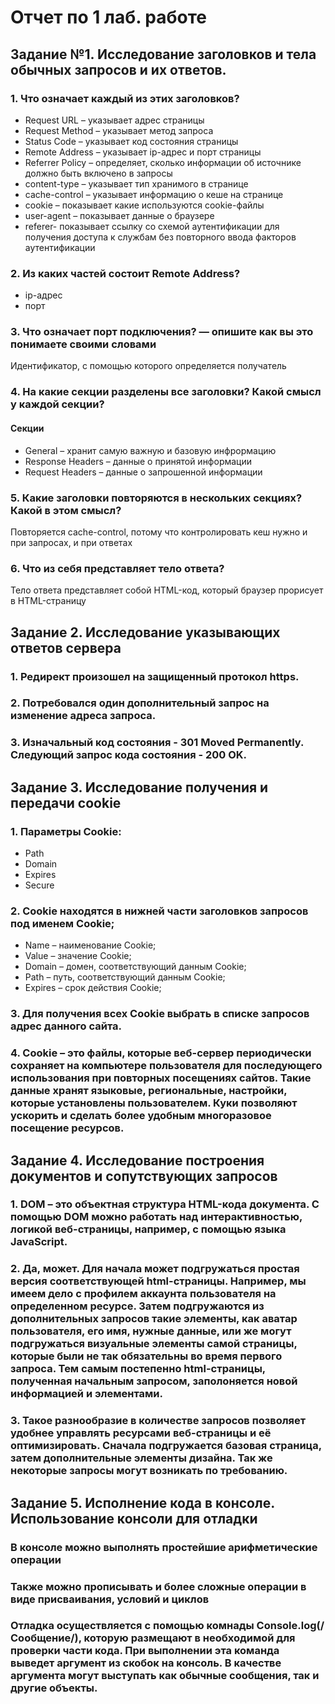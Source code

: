 # Отчет по 1 лаб. работе

## Задание №1. Исследование заголовков и тела обычных запросов и их ответов.

### 1.	Что означает каждый из этих заголовков? 
-	Request URL – указывает адрес страницы
-	Request Method – указывает метод запроса
-	Status Code – указывает код состояния страницы 
-	Remote Address – указывает ip-адрес и порт страницы
-	Referrer Policy – определяет, сколько информации об источнике должно быть включено в запросы
-	content-type – указывает тип хранимого в странице
-	cache-control – указывает информацию о кеше на странице
-	cookie – показывает какие используются cookie-файлы
-	user-agent – показывает данные о браузере
-	referer- показывает ссылку со схемой аутентификации для получения доступа к службам без повторного ввода факторов аутентификации
### 2.	Из каких частей состоит Remote Address?
- ip-адрес
- порт
### 3.	Что означает порт подключения? — опишите как вы это понимаете своими словами
Идентификатор, с помощью которого определяется получатель
### 4.	На какие секции разделены все заголовки? Какой смысл у каждой секции?
#### Секции 
- General – хранит самую важную и базовую инфрормацию
- Response Headers – данные о принятой информации
- Request Headers – данные о запрошенной информации
### 5.	Какие заголовки повторяются в нескольких секциях? Какой в этом смысл? 
Повторяется cache-control, потому что контролировать кеш нужно и при запросах, и при ответах
### 6.	Что из себя представляет тело ответа?
Тело ответа представляет собой HTML-код, который браузер прорисует в HTML-страницу

## Задание 2. Исследование указывающих ответов сервера

### 1. Редирект произошел на защищенный протокол https.
### 2. Потребовался один дополнительный запрос на изменение адреса запроса.
### 3. Изначальный код состояния - 301 Moved Permanently. Следующий запрос кода состояния - 200 OK.
 
## Задание 3. Исследование получения и передачи cookie

### 1. Параметры Cookie: 
- Path
- Domain
- Expires
- Secure
### 2. Cookie находятся в нижней части заголовков запросов под именем Cookie;
- Name – наименование Cookie;
- Value – значение Cookie;
- Domain – домен, соответствующий данным Cookie;
- Path – путь, соответствующий данным Cookie;
- Expires – срок действия Cookie;
### 3. Для получения всех Cookie выбрать в списке запросов адрес данного сайта.
### 4. Cookie – это файлы, которые веб-сервер периодически сохраняет на компьютере пользователя для последующего использования при повторных посещениях сайтов. Такие данные хранят языковые, региональные, настройки, которые установлены пользователем. Куки позволяют ускорить и сделать более удобным многоразовое посещение ресурсов.

## Задание 4. Исследование построения документов и сопутствующих запросов

### 1. DOM – это объектная структура HTML-кода документа. С помощью DOM можно работать над интерактивностью, логикой веб-страницы, например, с помощью языка JavaScript.
### 2. Да, может. Для начала может подгружаться простая версия соответствующей html-страницы. Например, мы имеем дело с профилем аккаунта пользователя на определенном ресурсе. Затем подгружаются из дополнительных запросов такие элементы, как аватар пользователя, его имя, нужные данные, или же могут подгружаться визуальные элементы самой страницы, которые были не так обязательны во время первого запроса. Тем самым постепенно html-страницы, полученная начальным запросом, заполоняется новой информацией и элементами.
### 3. Такое разнообразие в количестве запросов позволяет удобнее управлять ресурсами веб-страницы и её оптимизировать. Сначала подгружается базовая страница, затем дополнительные элементы дизайна. Так же некоторые запросы могут возникать по требованию.

## Задание 5. Исполнение кода в консоле. Использование консоли для отладки

### В консоле можно выполнять простейшие арифметические операции
### Также можно прописывать и более сложные операции в виде присваивания, условий и циклов
### Отладка осуществляется с помощью комнады Console.log(/Сообщение/), которую размещают в необходимой для проверки части кода. При выполнении эта команда выведет аргумент из скобок на консоль. В качестве аргумента могут выступать как обычные сообщения, так и другие объекты.
